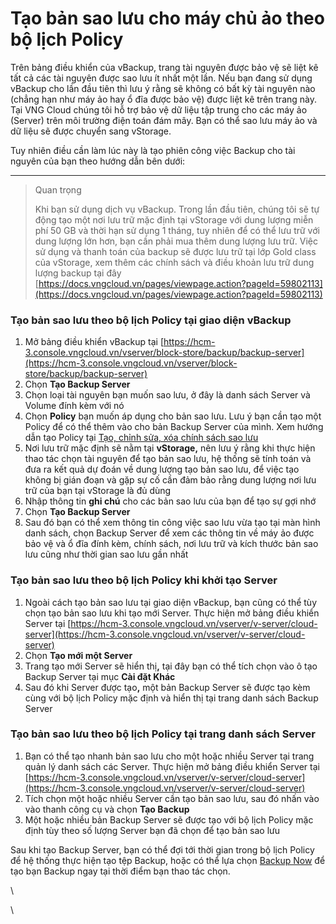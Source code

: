 # Tạo bản sao lưu cho máy chủ ảo theo bộ lịch Policy

Trên bảng điều khiển của vBackup, trang tài nguyên được bảo vệ sẽ liệt kê tất cả các tài nguyên được sao lưu ít nhất một lần. Nếu bạn đang sử dụng vBackup cho lần đầu tiên thì lưu ý rằng sẽ không có bất kỳ tài nguyên nào (chẳng hạn như máy ảo hay ổ đĩa được bảo vệ) được liệt kê trên trang này. Tại VNG Cloud chúng tôi hỗ trợ bảo vệ dữ liệu tập trung cho các máy ảo (Server) trên môi trường điện toán đám mây. Bạn có thể sao lưu máy ảo và dữ liệu sẽ được chuyển sang vStorage.

Tuy nhiên điều cần làm lúc này là tạo phiên công việc Backup cho tài nguyên của bạn theo hướng dẫn bên dưới:

***



> Quan trọng
>
> Khi bạn sử dụng dịch vụ vBackup. Trong lần đầu tiên, chúng tôi sẽ tự động tạo một nơi lưu trữ mặc định tại vStorage với dung lượng miễn phí 50 GB và thời hạn sử dụng 1 tháng, tuy nhiên để có thể lưu trữ với dung lượng lớn hơn, bạn cần phải mua thêm dung lượng lưu trữ. Việc sử dụng và thanh toán của backup sẽ được lưu trữ tại lớp Gold class của vStorage, xem thêm các chính sách và điều khoản lưu trữ dung lượng backup tại đây [https://docs.vngcloud.vn/pages/viewpage.action?pageId=59802113](https://docs.vngcloud.vn/pages/viewpage.action?pageId=59802113)



### **Tạo bản sao lưu theo bộ lịch Policy tại giao diện vBackup** 

1. Mở bảng điều khiển vBackup tại [https://hcm-3.console.vngcloud.vn/vserver/block-store/backup/backup-server](https://hcm-3.console.vngcloud.vn/vserver/block-store/backup/backup-server)
2. Chọn **Tạo Backup Server**
3. Chọn loại tài nguyên bạn muốn sao lưu, ở đây là danh sách Server và Volume đính kèm với nó
4. Chọn **Policy** bạn muốn áp dụng cho bản sao lưu. Lưu ý bạn cần tạo một Policy để có thể thêm vào cho bản Backup Server của mình. Xem hướng dẫn tạo Policy tại [Tạo, chỉnh sửa, xóa chính sách sao lưu](https://docs.vngcloud.vn/vng-cloud-document/vn/vserver/compute-hcm03-1a/backup/chinh-sach-sao-luu/tao-chinh-sua-xoa-chinh-sach-sao-luu)
5. Nơi lưu trữ mặc định sẽ nằm tại **vStorage,** nên lưu ý rằng khi thực hiện thao tác chọn tài nguyên để tạo bản sao lưu, hệ thống sẽ tính toán và đưa ra kết quả dự đoán về dung lượng tạo bản sao lưu, để việc tạo không bị gián đoạn và gặp sự cố cần đảm bảo rằng dung lượng nơi lưu trữ của bạn tại vStorage là đủ dùng
6. Nhập thông tin **ghi chú** cho các bản sao lưu của bạn để tạo sự gợi nhớ 
7. Chọn **Tạo Backup Server**
8. Sau đó bạn có thể xem thông tin công việc sao lưu vừa tạo tại màn hình danh sách, chọn Backup Server để xem các thông tin về máy ảo được bảo vệ và ổ đĩa đính kèm, chính sách, nơi lưu trữ và kích thước bản sao lưu cũng như thời gian sao lưu gần nhất

### **Tạo bản sao lưu theo bộ lịch Policy khi khởi tạo Server** 

1. Ngoài cách tạo bản sao lưu tại giao diện vBackup, bạn cũng có thể tùy chọn tạo bản sao lưu khi tạo mới Server. Thực hiện mở bảng điều khiển Server tại [https://hcm-3.console.vngcloud.vn/vserver/v-server/cloud-server](https://hcm-3.console.vngcloud.vn/vserver/v-server/cloud-server)
2. Chọn **Tạo mới một Server**
3. Trang tạo mới Server sẽ hiển th&#x1ECB;**,** tại đây bạn có thể tích chọn vào ô tạo Backup Server tại mục **Cài đặt Khác**
4. Sau đó khi Server được tạ&#x6F;**,** một bản Backup Server sẽ được tạo kèm cùng với bộ lịch Policy mặc định và hiển thị tại trang danh sách Backup Server

### **Tạo bản sao lưu theo bộ lịch Policy tại trang danh sách Server** 

1. Bạn có thể tạo nhanh bản sao lưu cho một hoặc nhiều Server tại trang quản lý danh sách các Server. Thực hiện mở bảng điều khiển Server tại [https://hcm-3.console.vngcloud.vn/vserver/v-server/cloud-server](https://hcm-3.console.vngcloud.vn/vserver/v-server/cloud-server)
2. Tích chọn một hoặc nhiều Server cần tạo bản sao lưu, sau đó nhấn vào vào thanh công cụ và chọn **Tạo Backup**
3. Một hoặc nhiều bản Backup Server sẽ được tạo với bộ lịch Policy mặc định tùy theo số lượng Server bạn đã chọn để tạo bản sao lưu

Sau khi tạo Backup Server, bạn có thể đợi tới thời gian trong bộ lịch Policy để hệ thống thực hiện tạo tệp Backup, hoặc có thể lựa chọn [Backup Now](https://docs.vngcloud.vn/vng-cloud-document/vn/vserver/compute-hcm03-1a/backup/tao-ban-sao-luu-ngay-lap-tuc-backup-now) để tạo bạn Backup ngay tại thời điểm bạn thao tác chọn.

\


\
